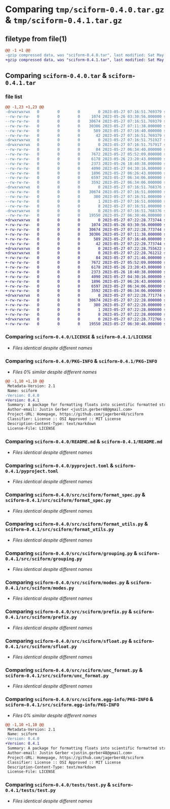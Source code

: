 # Comparing `tmp/sciform-0.4.0.tar.gz` & `tmp/sciform-0.4.1.tar.gz`

## filetype from file(1)

```diff
@@ -1 +1 @@
-gzip compressed data, was "sciform-0.4.0.tar", last modified: Sat May 27 07:16:51 2023, max compression
+gzip compressed data, was "sciform-0.4.1.tar", last modified: Sat May 27 07:22:28 2023, max compression
```

## Comparing `sciform-0.4.0.tar` & `sciform-0.4.1.tar`

### file list

```diff
@@ -1,23 +1,23 @@
-drwxrwxrwx   0        0        0        0 2023-05-27 07:16:51.769379 sciform-0.4.0/
--rw-rw-rw-   0        0        0     1074 2023-05-26 03:30:56.000000 sciform-0.4.0/LICENSE
--rw-rw-rw-   0        0        0    30674 2023-05-27 07:16:51.769379 sciform-0.4.0/PKG-INFO
--rw-rw-rw-   0        0        0    30306 2023-05-27 07:11:38.000000 sciform-0.4.0/README.md
--rw-rw-rw-   0        0        0      589 2023-05-27 07:16:40.000000 sciform-0.4.0/pyproject.toml
--rw-rw-rw-   0        0        0       42 2023-05-27 07:16:51.769379 sciform-0.4.0/setup.cfg
-drwxrwxrwx   0        0        0        0 2023-05-27 07:16:51.751927 sciform-0.4.0/src/
-drwxrwxrwx   0        0        0        0 2023-05-27 07:16:51.757917 sciform-0.4.0/src/sciform/
--rw-rw-rw-   0        0        0       84 2023-05-27 06:34:40.000000 sciform-0.4.0/src/sciform/__init__.py
--rw-rw-rw-   0        0        0     7672 2023-05-27 05:52:09.000000 sciform-0.4.0/src/sciform/format_spec.py
--rw-rw-rw-   0        0        0     6178 2023-05-26 23:20:43.000000 sciform-0.4.0/src/sciform/format_utils.py
--rw-rw-rw-   0        0        0     2373 2023-05-26 18:40:38.000000 sciform-0.4.0/src/sciform/grouping.py
--rw-rw-rw-   0        0        0     4090 2023-05-27 04:30:16.000000 sciform-0.4.0/src/sciform/modes.py
--rw-rw-rw-   0        0        0     1896 2023-05-27 06:26:43.000000 sciform-0.4.0/src/sciform/prefix.py
--rw-rw-rw-   0        0        0     6597 2023-05-27 06:34:06.000000 sciform-0.4.0/src/sciform/sfloat.py
--rw-rw-rw-   0        0        0     3592 2023-05-27 06:34:06.000000 sciform-0.4.0/src/sciform/unc_format.py
-drwxrwxrwx   0        0        0        0 2023-05-27 07:16:51.768376 sciform-0.4.0/src/sciform.egg-info/
--rw-rw-rw-   0        0        0    30674 2023-05-27 07:16:51.000000 sciform-0.4.0/src/sciform.egg-info/PKG-INFO
--rw-rw-rw-   0        0        0      380 2023-05-27 07:16:51.000000 sciform-0.4.0/src/sciform.egg-info/SOURCES.txt
--rw-rw-rw-   0        0        0        1 2023-05-27 07:16:51.000000 sciform-0.4.0/src/sciform.egg-info/dependency_links.txt
--rw-rw-rw-   0        0        0        8 2023-05-27 07:16:51.000000 sciform-0.4.0/src/sciform.egg-info/top_level.txt
-drwxrwxrwx   0        0        0        0 2023-05-27 07:16:51.768376 sciform-0.4.0/tests/
--rw-rw-rw-   0        0        0    19550 2023-05-27 06:30:46.000000 sciform-0.4.0/tests/test.py
+drwxrwxrwx   0        0        0        0 2023-05-27 07:22:28.773744 sciform-0.4.1/
+-rw-rw-rw-   0        0        0     1074 2023-05-26 03:30:56.000000 sciform-0.4.1/LICENSE
+-rw-rw-rw-   0        0        0    30674 2023-05-27 07:22:28.773744 sciform-0.4.1/PKG-INFO
+-rw-rw-rw-   0        0        0    30306 2023-05-27 07:11:38.000000 sciform-0.4.1/README.md
+-rw-rw-rw-   0        0        0      589 2023-05-27 07:16:40.000000 sciform-0.4.1/pyproject.toml
+-rw-rw-rw-   0        0        0       42 2023-05-27 07:22:28.773744 sciform-0.4.1/setup.cfg
+drwxrwxrwx   0        0        0        0 2023-05-27 07:22:28.755622 sciform-0.4.1/src/
+drwxrwxrwx   0        0        0        0 2023-05-27 07:22:28.761212 sciform-0.4.1/src/sciform/
+-rw-rw-rw-   0        0        0       84 2023-05-27 07:21:46.000000 sciform-0.4.1/src/sciform/__init__.py
+-rw-rw-rw-   0        0        0     7672 2023-05-27 05:52:09.000000 sciform-0.4.1/src/sciform/format_spec.py
+-rw-rw-rw-   0        0        0     6178 2023-05-26 23:20:43.000000 sciform-0.4.1/src/sciform/format_utils.py
+-rw-rw-rw-   0        0        0     2373 2023-05-26 18:40:38.000000 sciform-0.4.1/src/sciform/grouping.py
+-rw-rw-rw-   0        0        0     4090 2023-05-27 04:30:16.000000 sciform-0.4.1/src/sciform/modes.py
+-rw-rw-rw-   0        0        0     1896 2023-05-27 06:26:43.000000 sciform-0.4.1/src/sciform/prefix.py
+-rw-rw-rw-   0        0        0     6597 2023-05-27 06:34:06.000000 sciform-0.4.1/src/sciform/sfloat.py
+-rw-rw-rw-   0        0        0     3592 2023-05-27 06:34:06.000000 sciform-0.4.1/src/sciform/unc_format.py
+drwxrwxrwx   0        0        0        0 2023-05-27 07:22:28.771774 sciform-0.4.1/src/sciform.egg-info/
+-rw-rw-rw-   0        0        0    30674 2023-05-27 07:22:28.000000 sciform-0.4.1/src/sciform.egg-info/PKG-INFO
+-rw-rw-rw-   0        0        0      380 2023-05-27 07:22:28.000000 sciform-0.4.1/src/sciform.egg-info/SOURCES.txt
+-rw-rw-rw-   0        0        0        1 2023-05-27 07:22:28.000000 sciform-0.4.1/src/sciform.egg-info/dependency_links.txt
+-rw-rw-rw-   0        0        0        8 2023-05-27 07:22:28.000000 sciform-0.4.1/src/sciform.egg-info/top_level.txt
+drwxrwxrwx   0        0        0        0 2023-05-27 07:22:28.772766 sciform-0.4.1/tests/
+-rw-rw-rw-   0        0        0    19550 2023-05-27 06:30:46.000000 sciform-0.4.1/tests/test.py
```

### Comparing `sciform-0.4.0/LICENSE` & `sciform-0.4.1/LICENSE`

 * *Files identical despite different names*

### Comparing `sciform-0.4.0/PKG-INFO` & `sciform-0.4.1/PKG-INFO`

 * *Files 0% similar despite different names*

```diff
@@ -1,10 +1,10 @@
 Metadata-Version: 2.1
 Name: sciform
-Version: 0.4.0
+Version: 0.4.1
 Summary: A package for formatting floats into scientific formatted strings.
 Author-email: Justin Gerber <justin.gerber48@gmail.com>
 Project-URL: Homepage, https://github.com/jagerber48/sciform
 Classifier: License :: OSI Approved :: MIT License
 Description-Content-Type: text/markdown
 License-File: LICENSE
```

### Comparing `sciform-0.4.0/README.md` & `sciform-0.4.1/README.md`

 * *Files identical despite different names*

### Comparing `sciform-0.4.0/pyproject.toml` & `sciform-0.4.1/pyproject.toml`

 * *Files identical despite different names*

### Comparing `sciform-0.4.0/src/sciform/format_spec.py` & `sciform-0.4.1/src/sciform/format_spec.py`

 * *Files identical despite different names*

### Comparing `sciform-0.4.0/src/sciform/format_utils.py` & `sciform-0.4.1/src/sciform/format_utils.py`

 * *Files identical despite different names*

### Comparing `sciform-0.4.0/src/sciform/grouping.py` & `sciform-0.4.1/src/sciform/grouping.py`

 * *Files identical despite different names*

### Comparing `sciform-0.4.0/src/sciform/modes.py` & `sciform-0.4.1/src/sciform/modes.py`

 * *Files identical despite different names*

### Comparing `sciform-0.4.0/src/sciform/prefix.py` & `sciform-0.4.1/src/sciform/prefix.py`

 * *Files identical despite different names*

### Comparing `sciform-0.4.0/src/sciform/sfloat.py` & `sciform-0.4.1/src/sciform/sfloat.py`

 * *Files identical despite different names*

### Comparing `sciform-0.4.0/src/sciform/unc_format.py` & `sciform-0.4.1/src/sciform/unc_format.py`

 * *Files identical despite different names*

### Comparing `sciform-0.4.0/src/sciform.egg-info/PKG-INFO` & `sciform-0.4.1/src/sciform.egg-info/PKG-INFO`

 * *Files 0% similar despite different names*

```diff
@@ -1,10 +1,10 @@
 Metadata-Version: 2.1
 Name: sciform
-Version: 0.4.0
+Version: 0.4.1
 Summary: A package for formatting floats into scientific formatted strings.
 Author-email: Justin Gerber <justin.gerber48@gmail.com>
 Project-URL: Homepage, https://github.com/jagerber48/sciform
 Classifier: License :: OSI Approved :: MIT License
 Description-Content-Type: text/markdown
 License-File: LICENSE
```

### Comparing `sciform-0.4.0/tests/test.py` & `sciform-0.4.1/tests/test.py`

 * *Files identical despite different names*

